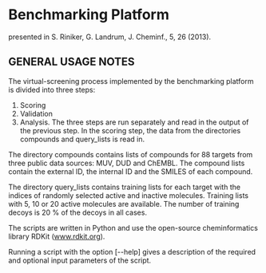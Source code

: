Benchmarking Platform
=====================
presented in S. Riniker, G. Landrum, J. Cheminf., 5, 26 (2013).

GENERAL USAGE NOTES
-------------------
The virtual-screening process implemented by the benchmarking
platform is divided into three steps:
1) Scoring
2) Validation
3) Analysis.
The three steps are run separately and read in the output of the
previous step. In the scoring step, the data from the directories
compounds and query_lists is read in.

The directory compounds contains lists of compounds for 88 targets
from three public data sources: MUV, DUD and ChEMBL. The compound
lists contain the external ID, the internal ID and the SMILES of
each compound.

The directory query_lists contains training lists for each target
with the indices of randomly selected active and inactive molecules.
Training lists with 5, 10 or 20 active molecules are available.
The number of training decoys is 20 % of the decoys in all cases.

The scripts are written in Python and use the open-source
cheminformatics library RDKit (www.rdkit.org).

Running a script with the option [--help] gives a description of the 
required and optional input parameters of the script.
